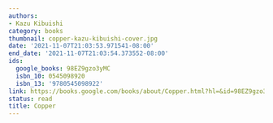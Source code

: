 ```yaml
---
authors:
- Kazu Kibuishi
category: books
thumbnail: copper-kazu-kibuishi-cover.jpg
date: '2021-11-07T21:03:53.971541-08:00'
end_date: '2021-11-07T21:03:54.373552-08:00'
ids:
  google_books: 98EZ9gzo3yMC
  isbn_10: 0545098920
  isbn_13: '9780545098922'
link: https://books.google.com/books/about/Copper.html?hl=&id=98EZ9gzo3yMC
status: read
title: Copper
---
```

